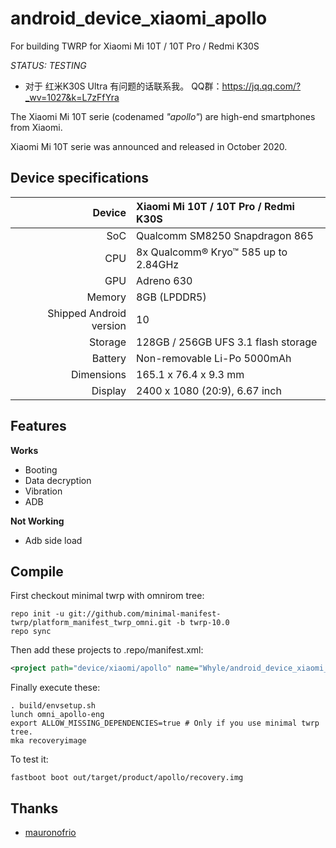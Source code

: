 # android_device_xiaomi_apollo
For building TWRP for Xiaomi Mi 10T / 10T Pro / Redmi K30S

*STATUS: TESTING*

 - 对于 红米K30S Ultra 有问题的话联系我。 QQ群：https://jq.qq.com/?_wv=1027&k=L7zFfYra

The Xiaomi Mi 10T serie (codenamed _"apollo"_) are high-end smartphones from Xiaomi.

Xiaomi Mi 10T serie was announced and released in October 2020.


## Device specifications

| Device       | Xiaomi Mi 10T / 10T Pro / Redmi K30S        |
| -----------: | :------------------------------------------ |
| SoC          | Qualcomm SM8250 Snapdragon 865              |
| CPU          | 8x Qualcomm® Kryo™ 585 up to 2.84GHz        |
| GPU          | Adreno 630                                  |
| Memory       | 8GB (LPDDR5)                                |
| Shipped Android version | 10                               |
| Storage      | 128GB / 256GB UFS 3.1 flash storage         |
| Battery      | Non-removable Li-Po 5000mAh                 |
| Dimensions   | 165.1 x 76.4 x 9.3 mm                       |
| Display      | 2400 x 1080 (20:9), 6.67 inch               |

## Features

**Works**

- Booting
- Data decryption
- Vibration
- ADB

**Not Working**

- Adb side load


## Compile

First checkout minimal twrp with omnirom tree:

```
repo init -u git://github.com/minimal-manifest-twrp/platform_manifest_twrp_omni.git -b twrp-10.0
repo sync
```

Then add these projects to .repo/manifest.xml:

```xml
<project path="device/xiaomi/apollo" name="Whyle/android_device_xiaomi_apollo" remote="github" revision="android-10.0" />
```

Finally execute these:

```
. build/envsetup.sh
lunch omni_apollo-eng
export ALLOW_MISSING_DEPENDENCIES=true # Only if you use minimal twrp tree.
mka recoveryimage 
```

To test it:

```
fastboot boot out/target/product/apollo/recovery.img
```

## Thanks
- [mauronofrio](https://github.com/mauronofrio)
